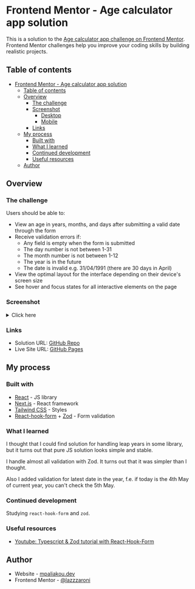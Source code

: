 # Frontend Mentor - Age calculator app solution

This is a solution to the [Age calculator app challenge on Frontend Mentor](https://www.frontendmentor.io/challenges/age-calculator-app-dF9DFFpj-Q). Frontend Mentor challenges help you improve your coding skills by building realistic projects.

## Table of contents

- [Frontend Mentor - Age calculator app solution](#frontend-mentor---age-calculator-app-solution)
  - [Table of contents](#table-of-contents)
  - [Overview](#overview)
    - [The challenge](#the-challenge)
    - [Screenshot](#screenshot)
      - [Desktop](#desktop)
      - [Mobile](#mobile)
    - [Links](#links)
  - [My process](#my-process)
    - [Built with](#built-with)
    - [What I learned](#what-i-learned)
    - [Continued development](#continued-development)
    - [Useful resources](#useful-resources)
  - [Author](#author)

## Overview

### The challenge

Users should be able to:

- View an age in years, months, and days after submitting a valid date through the form
- Receive validation errors if:
  - Any field is empty when the form is submitted
  - The day number is not between 1-31
  - The month number is not between 1-12
  - The year is in the future
  - The date is invalid e.g. 31/04/1991 (there are 30 days in April)
- View the optimal layout for the interface depending on their device's screen size
- See hover and focus states for all interactive elements on the page

### Screenshot

<details>
  <summary>Click here</summary>

#### Desktop

![](/public/screenshots/desktop.png)
![](public/screenshots/error-1.png)
![](public/screenshots/error-2.png)
![](public/screenshots/error-3.png)
![](public/screenshots/error-4.png)
![](public/screenshots/error-5.png)

#### Mobile

![](/public/screenshots/mobile.png)

</details>

### Links

- Solution URL: [GitHub Repo](https://github.com/lazzzaroni//age-calculator-app)
- Live Site URL: [GitHub Pages](https://lazzzaroni.github.io//age-calculator-app)

## My process

### Built with

- [React](https://reactjs.org/) - JS library
- [Next.js](https://nextjs.org/) - React framework
- [Tailwind CSS](https://tailwindcss.com/) - Styles
- [React-hook-form](https://tailwindcss.com/) + [Zod](https://zod.dev/) - Form validation

### What I learned

I thought that I could find solution for handling leap years in some library, but it turns out that pure JS solution looks simple and stable.

I handle almost all validation with Zod. It turns out that it was simpler than I thought.

Also I added validation for latest date in the year, f.e. if today is the 4th May of current year, you can't check the 5th May.

### Continued development

Studying `react-hook-form` and `zod`.

### Useful resources

- [Youtube: Typescript & Zod tutorial with React-Hook-Form](https://www.youtube.com/watch?v=JZjUv_qFtvM)

## Author

- Website - [mpaliakou.dev](https://mpaliakou.dev)
- Frontend Mentor - [@lazzzaroni](https://www.frontendmentor.io/profile/lazzzaroni)
